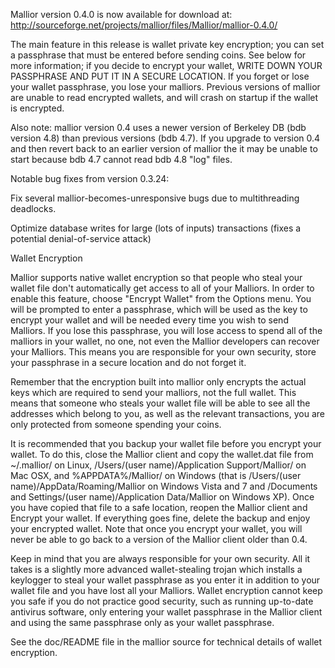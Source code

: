 Mallior version 0.4.0 is now available for download at:
http://sourceforge.net/projects/mallior/files/Mallior/mallior-0.4.0/

The main feature in this release is wallet private key encryption;
you can set a passphrase that must be entered before sending coins.
See below for more information; if you decide to encrypt your wallet,
WRITE DOWN YOUR PASSPHRASE AND PUT IT IN A SECURE LOCATION. If you
forget or lose your wallet passphrase, you lose your malliors.
Previous versions of mallior are unable to read encrypted wallets,
and will crash on startup if the wallet is encrypted.

Also note: mallior version 0.4 uses a newer version of Berkeley DB
(bdb version 4.8) than previous versions (bdb 4.7). If you upgrade
to version 0.4 and then revert back to an earlier version of mallior
the it may be unable to start because bdb 4.7 cannot read bdb 4.8
"log" files.


Notable bug fixes from version 0.3.24:

Fix several mallior-becomes-unresponsive bugs due to multithreading
deadlocks.

Optimize database writes for large (lots of inputs) transactions
(fixes a potential denial-of-service attack)


Wallet Encryption

Mallior supports native wallet encryption so that people who steal your
wallet file don't automatically get access to all of your Malliors.
In order to enable this feature, choose "Encrypt Wallet" from the
Options menu.  You will be prompted to enter a passphrase, which
will be used as the key to encrypt your wallet and will be needed
every time you wish to send Malliors.  If you lose this passphrase,
you will lose access to spend all of the malliors in your wallet,
no one, not even the Mallior developers can recover your Malliors.
This means you are responsible for your own security, store your
passphrase in a secure location and do not forget it.

Remember that the encryption built into mallior only encrypts the
actual keys which are required to send your malliors, not the full
wallet.  This means that someone who steals your wallet file will
be able to see all the addresses which belong to you, as well as the
relevant transactions, you are only protected from someone spending
your coins.

It is recommended that you backup your wallet file before you
encrypt your wallet.  To do this, close the Mallior client and
copy the wallet.dat file from ~/.mallior/ on Linux, /Users/(user
name)/Application Support/Mallior/ on Mac OSX, and %APPDATA%/Mallior/
on Windows (that is /Users/(user name)/AppData/Roaming/Mallior on
Windows Vista and 7 and /Documents and Settings/(user name)/Application
Data/Mallior on Windows XP).  Once you have copied that file to a
safe location, reopen the Mallior client and Encrypt your wallet.
If everything goes fine, delete the backup and enjoy your encrypted
wallet.  Note that once you encrypt your wallet, you will never be
able to go back to a version of the Mallior client older than 0.4.

Keep in mind that you are always responsible for your own security.
All it takes is a slightly more advanced wallet-stealing trojan which
installs a keylogger to steal your wallet passphrase as you enter it
in addition to your wallet file and you have lost all your Malliors.
Wallet encryption cannot keep you safe if you do not practice
good security, such as running up-to-date antivirus software, only
entering your wallet passphrase in the Mallior client and using the
same passphrase only as your wallet passphrase.

See the doc/README file in the mallior source for technical details
of wallet encryption.
